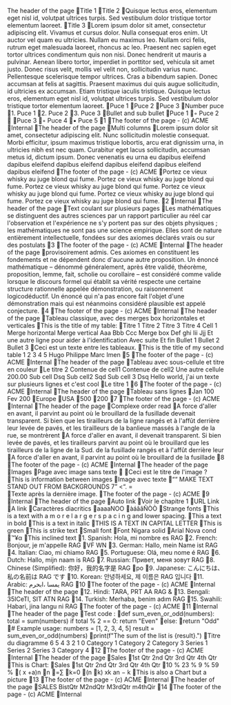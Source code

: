 The header of the page
Title 1
Title 2
Quisque lectus eros, elementum eget nisl id, volutpat ultrices turpis. Sed vestibulum dolor tristique tortor elementum laoreet.
Title 3
Lorem ipsum dolor sit amet, consectetur adipiscing elit. Vivamus et cursus dolor. Nulla consequat eros enim. Ut auctor vel quam eu ultricies. Nullam eu maximus leo. Nullam orci felis, rutrum eget malesuada laoreet, rhoncus ac leo. Praesent nec sapien eget tortor ultrices condimentum quis non nisi. Donec hendrerit ut mauris a pulvinar. Aenean libero tortor, imperdiet in porttitor sed, vehicula sit amet justo. Donec risus velit, mollis vel velit non, sollicitudin varius nunc. Pellentesque scelerisque tempor ultrices. Cras a bibendum sapien. Donec accumsan at felis at sagittis. Praesent maximus dui quis augue sollicitudin, id ultricies ex accumsan. Etiam tristique iaculis tristique. Quisque lectus eros, elementum eget nisl id, volutpat ultrices turpis. Sed vestibulum dolor tristique tortor elementum laoreet.
Puce 1
Puce 2
Puce 3
Number puce
1. Puce 1
2. Puce 2
3. Puce 3
Bullet and sub bullet
Puce 1
◦ Puce 2

Puce 3
◦ Puce 4
▪ Puce 5
1
The footer of the page - (c) ACME
Internal
The header of the page
Multi columns
Lorem ipsum dolor sit amet, consectetur adipiscing elit. Nunc sollicitudin molestie consequat. Morbi efficitur, ipsum maximus tristique lobortis, arcu erat dignissim urna, in ultricies nibh est nec quam. Curabitur eget lacus sollicitudin, accumsan metus id, dictum ipsum. Donec venenatis eu urna eu dapibus eleifend dapibus eleifend dapibus eleifend dapibus eleifend dapibus eleifend dapibus eleifend
The footer of the page - (c) ACME
Portez ce vieux whisky au juge blond qui fume. Portez ce vieux whisky au juge blond qui fume. Portez ce vieux whisky au juge blond qui fume. Portez ce vieux whisky au juge blond qui fume. Portez ce vieux whisky au juge blond qui fume. Portez ce vieux whisky au juge blond qui fume.
2
Internal
The header of the page
Text coulant sur plusieurs pages
Les mathématiques se distinguent des autres sciences par un rapport particulier au réel car l'observation et l'expérience ne s'y portent pas sur des objets physiques ; les mathématiques ne sont pas une science empirique. Elles sont de nature entièrement intellectuelle, fondées sur des axiomes déclarés vrais ou sur des postulats
3
The footer of the page - (c) ACME
Internal
The header of the page
provisoirement admis. Ces axiomes en constituent les fondements et ne dépendent donc d'aucune autre proposition. Un énoncé mathématique – dénommé généralement, après être validé, théorème, proposition, lemme, fait, scholie ou corollaire – est considéré comme valide lorsque le discours formel qui établit sa vérité respecte une certaine structure rationnelle appelée démonstration, ou raisonnement logicodéductif. Un énoncé qui n'a pas encore fait l'objet d'une démonstration mais qui est néanmoins considéré plausible est appelé conjecture.
4
The footer of the page - (c) ACME
Internal
The header of the page
Tableau classique, avec des merges box horizontales et verticales
This is the title of my table:
Titre 1 Titre 2 Titre 3 Titre 4 Cell 1 Merge horizontal Merge vertical Aaa Bbb Ccc Merge box Def ghi Iii Jjj Et une autre ligne pour aider à l'identification Avec suite Et fin Bullet 1 Bullet 2 Bullet 3
Ceci est un texte entre les tableaux.
This is the title of my second table 1 2 3 4 5 Hugo Philippe Marc Imen
5
The footer of the page - (c) ACME
Internal
The header of the page
Tableau avec sous-cellule et titre en couleur
Le titre 2 Contenue de cell1 Contenue de cell2 Une autre cellule 200.00 Sub cell Dsq Sub cell2 Sqd Sub cell 3 Dsq Hello world, j'ai un texte sur plusieurs lignes et c'est cool
Le titre 1
6
The footer of the page - (c) ACME
Internal
The header of the page
Tableau sans lignes
Jan 100 Fev 200
Europe
USA
500
200
7
The footer of the page - (c) ACME
Internal
The header of the page
Complexe order read
A force d'aller en avant, il parvint au point où le brouillard de la fusillade devenait transparent. Si bien que les tirailleurs de la ligne rangés et à l'affût derrière leur levée de pavés, et les tirailleurs de la banlieue massés à l'angle de la rue, se montrèrent
A force d'aller en avant, il devenait transparent. Si bien levée de pavés, et les tirailleurs parvint au point où le brouillard que les tirailleurs de la ligne de la Sud. de la fusillade rangés et à l'affût derrière leur
A force d'aller en avant, il parvint au point où le brouillard de la fusillade
8
The footer of the page - (c) ACME
Internal
The header of the page
Images
Page avec image sans texte

Ceci est le titre de l'image ?
This is information between images
Image avec texte
““ MAKE TEXT STAND OUT FROM BACKGROUNDS 7” <“. = \
Texte après la dernière image.
The footer of the page - (c) ACME
9
Internal
The header of the page
Auto link
Voir le chapitre 1
URL Link
A link
Caractères diacritics
aaaaNOO
àáâãÑÒÒ
Strange fonts
This is a text with a m o r e l a r g e r s p a c i n g and lower spacing.
This a text in bold
This is a text in italic
THIS IS A TEXT IN CAPITAL LETTER
This is green
This is strike text
Small font
Font Nigara solid
Arial Nova cond
™¥α
This inclined text 
1. Spanish: Hola, mi nombre es RAG
2. French: Bonjour, je m'appelle RAG
VF WN
3. German: Hallo, mein Name ist RAG
4. Italian: Ciao, mi chiamo RAG
5. Portuguese: Olá, meu nome é RAG
6. Dutch: Hallo, mijn naam is RAG
7. Russian: Привет, меня зовут RAG
8. Chinese (Simplified): 你好，我的名字是 RAG
po
9. Japanese: こんにちは、私の名前は RAG です
10. Korean: 안녕하세요, 제 이름은 RAG 입니다
11. Arabic: يمسا ،ابحرم RAG
10
The footer of the page - (c) ACME
Internal
The header of the page
12. Hindi: TARA, PRT AA RAG &
13. Bengali: 35ICeTl, SIT ATN RAG
14. Turkish: Merhaba, benim adım RAG
15. Swahili: Habari, jina langu ni RAG
The footer of the page - (c) ACME
11
Internal
The header of the page
Test code :
def sum_even_or_odd(numbers): total = sum(numbers) if total % 2 == 0: return "Even"
else:
return "Odd"
# Example usage: numbers = [1, 2, 3, 4, 5] result = sum_even_or_odd(numbers)
print(f"The sum of the list is {result}.")
Titre du diagramme  6  5  4  3  2  1  0  Category 1  Category 2  Category 3  Series 1  Series 2  Series 3  Category 4 
12
The footer of the page - (c) ACME
Internal
The header of the page
Sales 
1st Qtr 2nd Qtr 3rd Qtr 4th Qtr
This is Chart:
Sales
1st Qtr 2nd Qtr 3rd Qtr 4th Qtr
10 %  23 %  9 %  59 % 
( x +a)n
n
=∑
k=0
(n
k) xk an − k
This is also a Chart but a picture
13
The footer of the page - (c) ACME
Internal
The header of the page
SALES BistQtr M2ndQtr M3rdQtr m4thQir
14
The footer of the page - (c) ACME
Internal